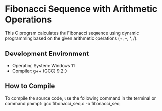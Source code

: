 # Fibonacci Sequence with Arithmetic Operations

This C program calculates the Fibonacci sequence using dynamic programming based on the given arithmetic operations (+, -, *, /).

## Development Environment

- Operating System: Windows 11
- Compiler: g++ (GCC) 9.2.0

## How to Compile

To compile the source code, use the following command in the terminal or command prompt:
    gcc fibonacci_seq.c -o fibonacci_seq
